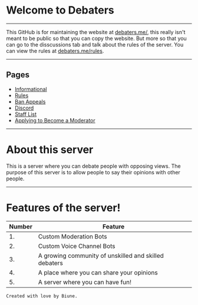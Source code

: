 # Welcome to Debaters
---

This GitHub is for maintaining the website at [debaters.me/](https://debaters.me/), this really isn't meant to be public so that you can copy the website. But more so that you can go to the disscussions tab and talk about the rules of the server. You can view the rules at [debaters.me/rules](https://debaters.me/rules).

---

## Pages

- [Informational](debaters.me/infomational)
- [Rules](debaters.me/rules)
- [Ban Appeals](debaters.me/ban_appeals)
- [Discord](debaters.me/discord_join)
- [Staff List](debaters.me/staff_list)
- [Applying to Become a Moderator](debaters.me/moderator)

---

# About this server

This is a server where you can debate people with opposing views. The purpose of this server is to allow people to say their opinions with other people.

---

# Features of the server!

| Number | Feature |
| ------ | ------- |
| 1. | Custom Moderation Bots |
| 2. | Custom Voice Channel Bots |
| 3. | A growing community of unskilled and skilled debaters |
| 4. | A place where you can share your opinions |
| 5. | A server where you can have fun! |

```
Created with love by Biune.
```

